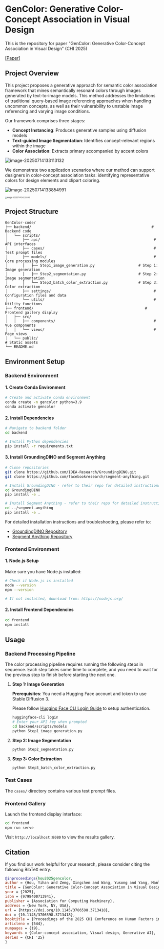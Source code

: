 # GenColor: Generative Color-Concept Association in Visual Design
This is the repository for paper "GenColor: Generative Color-Concept Association in Visual Design" (CHI 2025) 

[[Paper]](https://dl.acm.org/doi/10.1145/3706598.3713418)
## Project Overview

This project proposes a generative approach for semantic color association framework that mines semantically resonant colors through images generated by text-to-image models. This method addresses the limitations of traditional query-based image referencing approaches when handling uncommon concepts, as well as their vulnerability to unstable image referencing and varying image conditions.

Our framework comprises three stages:
- **Concept Instancing**: Produces generative samples using diffusion models
- **Text-guided Image Segmentation**: Identifies concept-relevant regions within the image
- **Color Association**: Extracts primary accompanied by accent colors

![image-20250714133113132](https://typora-1304458321.cos.ap-guangzhou.myqcloud.com/image-20250714133113132.png)

We demonstrate two application scenarios where our method can support designers in color-concept association tasks: identifying representative colors for design elements and clipart coloring.

![image-20250714133854991](https://typora-1304458321.cos.ap-guangzhou.myqcloud.com/image-20250714133854991.png)

<img src="https://typora-1304458321.cos.ap-guangzhou.myqcloud.com/image-20250714134229246.png" alt="image-20250714134229246" style="zoom:40%;" />

## Project Structure

```
GenColor-code/
├── backend/                    								   # Backend code
│   └── scripts/
│       ├── api/               										# API interfaces
│       ├── cases/             										# Test prompt files
│       ├── models/            										# Core processing modules
│       │   ├── Step1_image_generation.py      		         # Step 1: Image generation
│       │   ├── Step2_segmentation.py          		         # Step 2: Image segmentation
│       │   └── Step3_batch_color_extraction.py 	         # Step 3: Color extraction
│       ├── settings/          										# Configuration files and data
│       └── utils/             										# Utility functions
├── frontend/                  									# Frontend gallery display
│   ├── src/
│   │   ├── components/        										# Vue components
│   │   └── views/            										# Page views
│   └── public/              	 										# Static assets
└── README.md
```

## Environment Setup

### Backend Environment

#### 1. Create Conda Environment

```bash
# Create and activate conda environment
conda create -n gencolor python=3.9
conda activate gencolor
```

#### 2. Install Dependencies

```bash
# Navigate to backend folder
cd backend

# Install Python dependencies
pip install -r requirements.txt
```

#### 3. Install GroundingDINO and Segment Anything

```bash
# Clone repositories
git clone https://github.com/IDEA-Research/GroundingDINO.git
git clone https://github.com/facebookresearch/segment-anything.git

# Install GroundingDINO - refer to their repo for detailed instructions
cd GroundingDINO
pip install -e .

# Install Segment Anything - refer to their repo for detailed instructions  
cd ../segment-anything
pip install -e .
```

For detailed installation instructions and troubleshooting, please refer to:
- [GroundingDINO Repository](https://github.com/IDEA-Research/GroundingDINO)
- [Segment Anything Repository](https://github.com/facebookresearch/segment-anything)



### Frontend Environment

#### 1. Node.js Setup

Make sure you have Node.js installed:

```bash
# Check if Node.js is installed
node --version
npm --version

# If not installed, download from: https://nodejs.org/
```

#### 2. Install Frontend Dependencies

```bash
cd frontend
npm install
```

## Usage

### Backend Processing Pipeline

The color processing pipeline requires running the following steps in sequence. Each step takes some time to complete, and you need to wait for the previous step to finish before starting the next one.

1. **Step 1: Image Generation**

   **Prerequisites**: You need a Hugging Face account and token to use Stable Diffusion 3. 
   
   Please follow [Hugging Face CLI Login Guide](https://huggingface.co/docs/huggingface_hub/en/guides/cli#huggingface-cli-login) to setup authentication.

   ```bash
   huggingface-cli login
   # Enter your API key when prompted
   cd backend/scripts/models
   python Step1_image_generation.py
   ```

2. **Step 2: Image Segmentation**
   
   ```bash
   python Step2_segmentation.py
   ```
   
3. **Step 3: Color Extraction**
   ```bash
   python Step3_batch_color_extraction.py
   ```

### Test Cases

The `cases/` directory contains various test prompt files.

### Frontend Gallery

Launch the frontend display interface:

```bash
cd frontend
npm run serve
```

Visit `http://localhost:8080` to view the results gallery.



## Citation
If you find our work helpful for your research, please consider citing the following BibTeX entry.

```bibtex
@inproceedings{hou2025gencolor,
author = {Hou, Yihan and Zeng, Xingchen and Wang, Yusong and Yang, Manling and Chen, Xiaojiao and Zeng, Wei},
title = {GenColor: Generative Color-Concept Association in Visual Design},
year = {2025},
isbn = {9798400713941},
publisher = {Association for Computing Machinery},
address = {New York, NY, USA},
url = {https://doi.org/10.1145/3706598.3713418},
doi = {10.1145/3706598.3713418},
booktitle = {Proceedings of the 2025 CHI Conference on Human Factors in Computing Systems},
articleno = {544},
numpages = {19},
keywords = {Color-concept association, Visual design, Generative AI},
series = {CHI '25}
}
```



